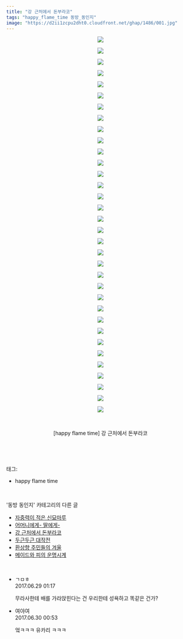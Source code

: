 ```yaml
---
title: "강 근처에서 돈부라코"
tags: "happy_flame_time 동방_동인지"
image: "https://d2ii1zcpu2dht0.cloudfront.net/ghap/1486/001.jpg"
---
```

<div class="article">
<p style="text-align: center; clear: none; float: none;"><img src="{{ site.imgserver9 }}/ghap/1486/001.jpg"/></p>
<p style="text-align: center; clear: none; float: none;"><img src="{{ site.imgserver9 }}/ghap/1486/002.jpg"/></p>
<p style="text-align: center; clear: none; float: none;"><img src="{{ site.imgserver9 }}/ghap/1486/003.jpg"/></p>
<p style="text-align: center; clear: none; float: none;"><img src="{{ site.imgserver9 }}/ghap/1486/004.jpg"/></p>
<p style="text-align: center; clear: none; float: none;"><img src="{{ site.imgserver9 }}/ghap/1486/005.jpg"/></p>
<p style="text-align: center; clear: none; float: none;"><img src="{{ site.imgserver9 }}/ghap/1486/006.jpg"/></p>
<p style="text-align: center; clear: none; float: none;"><img src="{{ site.imgserver9 }}/ghap/1486/007.jpg"/></p>
<p style="text-align: center; clear: none; float: none;"><img src="{{ site.imgserver9 }}/ghap/1486/008.jpg"/></p>
<p style="text-align: center; clear: none; float: none;"><img src="{{ site.imgserver9 }}/ghap/1486/009.jpg"/></p>
<p style="text-align: center; clear: none; float: none;"><img src="{{ site.imgserver9 }}/ghap/1486/010.jpg"/></p>
<p style="text-align: center; clear: none; float: none;"><img src="{{ site.imgserver9 }}/ghap/1486/011.jpg"/></p>
<p style="text-align: center; clear: none; float: none;"><img src="{{ site.imgserver9 }}/ghap/1486/012.jpg"/></p>
<p style="text-align: center; clear: none; float: none;"><img src="{{ site.imgserver9 }}/ghap/1486/013.jpg"/></p>
<p style="text-align: center; clear: none; float: none;"><img src="{{ site.imgserver9 }}/ghap/1486/014.jpg"/></p>
<p style="text-align: center; clear: none; float: none;"><img src="{{ site.imgserver9 }}/ghap/1486/015.jpg"/></p>
<p style="text-align: center; clear: none; float: none;"><img src="{{ site.imgserver9 }}/ghap/1486/016.jpg"/></p>
<p style="text-align: center; clear: none; float: none;"><img src="{{ site.imgserver9 }}/ghap/1486/017.jpg"/></p>
<p style="text-align: center; clear: none; float: none;"><img src="{{ site.imgserver9 }}/ghap/1486/018.jpg"/></p>
<p style="text-align: center; clear: none; float: none;"><img src="{{ site.imgserver9 }}/ghap/1486/019.jpg"/></p>
<p style="text-align: center; clear: none; float: none;"><img src="{{ site.imgserver9 }}/ghap/1486/020.jpg"/></p>
<p style="text-align: center; clear: none; float: none;"><img src="{{ site.imgserver9 }}/ghap/1486/021.jpg"/></p>
<p style="text-align: center; clear: none; float: none;"><img src="{{ site.imgserver9 }}/ghap/1486/022.jpg"/></p>
<p style="text-align: center; clear: none; float: none;"><img src="{{ site.imgserver9 }}/ghap/1486/023.jpg"/></p>
<p style="text-align: center; clear: none; float: none;"><img src="{{ site.imgserver9 }}/ghap/1486/024.jpg"/></p>
<p style="text-align: center; clear: none; float: none;"><img src="{{ site.imgserver9 }}/ghap/1486/025.jpg"/></p>
<p style="text-align: center; clear: none; float: none;"><img src="{{ site.imgserver9 }}/ghap/1486/026.jpg"/></p>
<p style="text-align: center; clear: none; float: none;"><img src="{{ site.imgserver9 }}/ghap/1486/027.jpg"/></p>
<p style="text-align: center; clear: none; float: none;"><img src="{{ site.imgserver9 }}/ghap/1486/028.jpg"/></p>
<p style="text-align: center; clear: none; float: none;"><img src="{{ site.imgserver9 }}/ghap/1486/029.jpg"/></p>
<p style="text-align: center; clear: none; float: none;"><img src="{{ site.imgserver9 }}/ghap/1486/030.jpg"/></p>
<p style="text-align: center; clear: none; float: none;"><img src="{{ site.imgserver9 }}/ghap/1486/031.jpg"/></p>
<p style="text-align: center; clear: none; float: none;"><img src="{{ site.imgserver9 }}/ghap/1486/032.jpg"/></p>
<p style="text-align: center; clear: none; float: none;"><img src="{{ site.imgserver9 }}/ghap/1486/033.jpg"/></p>
<p style="text-align: center; clear: none; float: none;"><img src="{{ site.imgserver9 }}/ghap/1486/034.jpg"/></p>
<p style="text-align: center; clear: none; float: none;"><br/></p>
<p style="text-align: center; clear: none; float: none;">[happy flame time] 강 근처에서 돈부라코</p>
<p><br/></p>
</div><br/>
<div class="tagTrail">
<p>태그: </p>
<ul>
<li>happy flame time</li>
</ul>
</div><br/>
<div class="another">
<p>'동방 동인지' 카테고리의 다른 글</p>
<ul>
<li><a href="/ghap_1488">자중력이 적은 신묘마루</a></li>
<li><a href="/ghap_1487">어머니에게- 딸에게-</a></li>
<li><a href="/ghap_1486">강 근처에서 돈부라코</a></li>
<li><a href="/ghap_1485">두근두근 대작전</a></li>
<li><a href="/ghap_1483">환상향 주민들의 겨울</a></li>
<li><a href="/ghap_1482">메이드와 피의 운명시계</a></li>
</ul>
</div><br/>
<div class="cb_module cb_fluid">
<div class="cb_wrt cb_profile">
<div class="comment">
<ul>
<li class="cb_thumb_off" id="comment15024656">
<div class="cb_comment_area">
<div class="cb_info_area">
<div class="cb_section">
<span class="cb_nick_name">ㄱㅁㅎ</span>
</div>
<div class="cb_section">
<span class="cb_date">2017.06.29 01:17 </span>
</div>
</div>
<div class="cb_dsc_comment">
<p class="cb_dsc">
											무라사한테 배를 가라앉힌다는 건 우리한테 성욕하고 똑같은 건가?
										</p>
</div>
</div></li>
<li class="cb_thumb_off" id="comment15025492">
<div class="cb_comment_area">
<div class="cb_info_area">
<div class="cb_section">
<span class="cb_nick_name">여야여</span>
</div>
<div class="cb_section">
<span class="cb_date">2017.06.30 00:53 </span>
</div>
</div>
<div class="cb_dsc_comment">
<p class="cb_dsc">
											엌ㅋㅋㅋ 유카리 ㅋㅋㅋ
										</p>
</div>
</div></li>
</ul>
</div>
</div><!-- commentList close -->
</div><br/>
